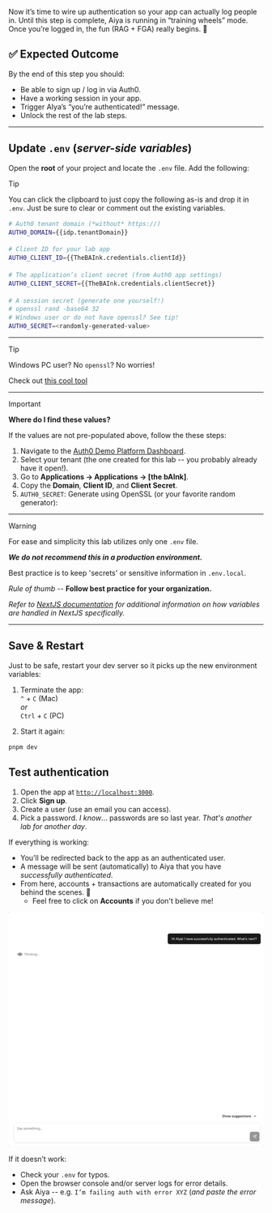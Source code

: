 Now it’s time to wire up authentication so your app can actually log people in. Until this step is complete, Aiya is running in “training wheels” mode. Once you’re logged in, the fun (RAG + FGA) really begins. 🚀

## ✅ Expected Outcome

By the end of this step you should:

- Be able to sign up / log in via Auth0.
- Have a working session in your app.
- Trigger AIya’s “you’re authenticated!” message.
- Unlock the rest of the lab steps.
---

## Update `.env` (*server-side variables*)

Open the **root** of your project and locate the `.env` file. Add the following:

> [!TIP]
> You can click the clipboard to just copy the following as-is and drop it in `.env`. Just be sure to clear or comment out the existing variables.

```bash
# Auth0 tenant domain (*without* https://)
AUTH0_DOMAIN={{idp.tenantDomain}}

# Client ID for your lab app
AUTH0_CLIENT_ID={{TheBAInk.credentials.clientId}}

# The application’s client secret (from Auth0 app settings)
AUTH0_CLIENT_SECRET={{TheBAInk.credentials.clientSecret}}

# A session secret (generate one yourself!)
# openssl rand -base64 32
# Windows user or do not have openssl? See tip!
AUTH0_SECRET=<randomly-generated-value>
```
---
> [!TIP]
> Windows PC user? No `openssl`? No worries!
>
> Check out [this cool tool](https://www.cryptool.org/en/cto/openssl/)
---
> [!IMPORTANT]
> **Where do I find these values?**
>
> If the values are not pre-populated above, follow the these steps:
> 1. Navigate to the [Auth0 Demo Platform Dashboard](https://manage.cic-demo-platform.auth0app.com/dashboard).
> 2. Select your tenant (the one created for this lab -- you probably already have it open!).
> 3. Go to **Applications → Applications → \[the bAInk]**.
> 4. Copy the **Domain**, **Client ID**, and **Client Secret**.
> 5. `AUTH0_SECRET`: Generate using OpenSSL (or your favorite random generator):

---

> [!WARNING]
> For ease and simplicity this lab utilizes only one `.env` file.
>
> ***We do not recommend this in a production environment.***
>
> Best practice is to keep 'secrets' or sensitive information in `.env.local`.
>
> *Rule of thumb* -- **Follow best practice for your organization.**
>
> *Refer to [NextJS documentation](https://nextjs.org/docs/app/guides/environment-variables) for additional information on how variables are handled in NextJS specifically.*

---

## Save & Restart

Just to be safe, restart your dev server so it picks up the new environment variables:

1. Terminate the app:
<br>`^` + `C` (Mac)
<br> *or*
<br>`Ctrl` + `C` (PC)

2. Start it again:
```bash
pnpm dev
```

## Test authentication

1. Open the app at [`http://localhost:3000`](http://localhost:3000).
2. Click **Sign up**.
3. Create a user (use an email you can access).
4. Pick a password. *I know*... passwords are so last year. *That's another lab for another day*.

If everything is working:

* You’ll be redirected back to the app as an authenticated user.
* A message will be sent (automatically) to Aiya that you have *successfully authenticated*.
* From here, accounts + transactions are automatically created for you behind the scenes. 🎉
  * Feel free to click on **Accounts** if you don't believe me!

![First Auth message](./assets/images/the-bAInk-post-auth.gif)

If it doesn’t work:

* Check your `.env` for typos.
* Open the browser console and/or server logs for error details.
* Ask Aiya -- e.g. `I’m failing auth with error XYZ` (*and paste the error message*).